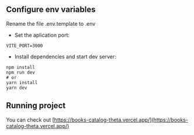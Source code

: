 ## Configure env variables
Rename the file .env.template to .env
* Set the aplication port:
```
VITE_PORT=3000
```
* Install dependencies and start dev server:
```
npm install
npm run dev
# or
yarn install
yarn dev
```

## Running project
You can check out [https://books-catalog-theta.vercel.app/](https://books-catalog-theta.vercel.app/)